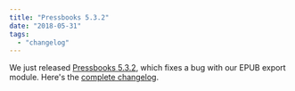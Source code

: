 ```yaml
---
title: "Pressbooks 5.3.2"
date: "2018-05-31"
tags: 
  - "changelog"
---
```


We just released [Pressbooks 5.3.2](https://github.com/pressbooks/pressbooks/releases/tag/5.3.2), which fixes a bug with our EPUB export module. Here's the [complete changelog](https://docs.pressbooks.org/changelog/pressbooks/#5-3-2).

